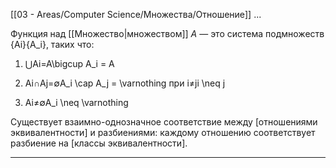 [[03 - Areas/Computer Science/Множества/Отношение]] ...

Функция над [[Множество|множеством]] $A$ — это система подмножеств {Ai}\{A_i\}, таких что:

1. ⋃Ai=A\bigcup A_i = A
    
2. Ai∩Aj=∅A_i \cap A_j = \varnothing при i≠ji \neq j
    
3. Ai≠∅A_i \neq \varnothing
    

Существует взаимно-однозначное соответствие между [отношениями эквивалентности] и разбиениями: каждому отношению соответствует разбиение на [классы эквивалентности].

---

